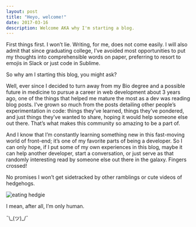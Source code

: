 ```yaml
---
layout: post
title: "Heyo, welcome!"
date: 2017-03-16
description: Welcome AKA why I'm starting a blog.
---
```


First things first.  I won’t lie. Writing, for me, does not come easily. I will also admit that since graduating college, I’ve avoided most opportunities to put my thoughts into comprehensible words on paper, preferring to resort to emojis in Slack or just code in Sublime.

So why am I starting this blog, you might ask? 

Well, ever since I decided to turn away from my Bio degree and a possible future in medicine to pursue a career in web development about 3 years ago, one of the things that helped me mature the most as a dev was reading blog posts. I’ve grown so much from the posts detailing other people’s experimentation in code: things they’ve learned, things they’ve pondered, and just things they’ve wanted to share, hoping it would help someone else out there.  That’s what makes this community so amazing to be a part of.

And I know that I’m constantly learning something new in this fast-moving world of front-end; it’s one of my favorite parts of being a developer. So I can only hope, if I put some of my own experiences in this blog, maybe it can help another developer, start a conversation, or just serve as that randomly interesting read by someone else out there in the galaxy. Fingers crossed!

No promises I won’t get sidetracked by other ramblings or cute videos of hedgehogs.

![eating hedgie](/assets/eating-hedgie.gif)

I mean, after all, I’m only human.

¯&#92;&#95;(ツ)&#95;/¯

